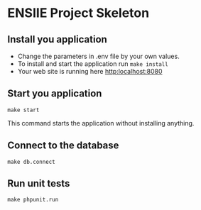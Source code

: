 # ENSIIE Project Skeleton

## Install you application
* Change the parameters in .env file by your own values.
* To install and start the application run `make install`
* Your web site is running here [http:localhost:8080](http:localhost:8080)

## Start you application
`make start`

This command starts the application without installing anything.

## Connect to the database
`make db.connect`

## Run unit tests
`make phpunit.run`


